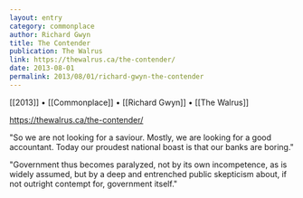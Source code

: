 ```yaml
---
layout: entry
category: commonplace
author: Richard Gwyn
title: The Contender
publication: The Walrus
link: https://thewalrus.ca/the-contender/
date: 2013-08-01
permalink: 2013/08/01/richard-gwyn-the-contender
---
```


[[2013]] • [[Commonplace]] • [[Richard Gwyn]] • [[The Walrus]]

https://thewalrus.ca/the-contender/

"So we are not looking for a saviour. Mostly, we are looking for a good accountant. Today our proudest national boast is that our banks are boring." 

"Government thus becomes paralyzed, not by its own incompetence, as is widely assumed, but by a deep and entrenched public skepticism about, if not outright contempt for, government itself."